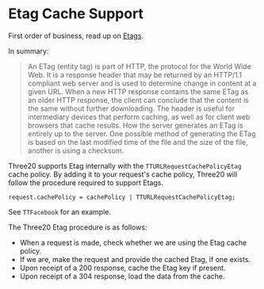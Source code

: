
Etag Cache Support
==================

First order of business, read up on [Etags](http://en.wikipedia.org/wiki/HTTP_ETag).

In summary:

> An ETag (entity tag) is part of HTTP, the protocol for the World Wide Web. It is
> a response header that may be returned by an HTTP/1.1 compliant web server and is
> used to determine change in content at a given URL. When a new HTTP response
> contains the same ETag as an older HTTP response, the client can conclude that the
> content is the same without further downloading. The header is useful for
> intermediary devices that perform caching, as well as for client web browsers that
> cache results. How the server generates an ETag is entirely up to the server. One
> possible method of generating the ETag is based on the last modified time of the
> file and the size of the file, another is using a checksum.

Three20 supports Etag internally with the `TTURLRequestCachePolicyEtag` cache policy. By
adding it to your request's cache policy, Three20 will follow the procedure required to
support Etags.

    request.cachePolicy = cachePolicy | TTURLRequestCachePolicyEtag;

See `TTFacebook` for an example.

The Three20 Etag procedure is as follows:

* When a request is made, check whether we are using the Etag cache policy.
* If we are, make the request and provide the cached Etag, if one exists.
* Upon receipt of a 200 response, cache the Etag key if present.
* Upon receipt of a 304 response, load the data from the cache.
